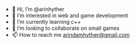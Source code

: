 - 👋 Hi, I’m @arinhyther
- 👀 I’m interested in web and game development
- 🌱 I’m currently learning c++
- 💞️ I’m looking to collaborate on small games
- 📫 How to reach me arindamhyther@gmail.com

<!---
arinhyther/arinhyther is a ✨ special ✨ repository because its `README.md` (this file) appears on your GitHub profile.
You can click the Preview link to take a look at your changes.
--->
